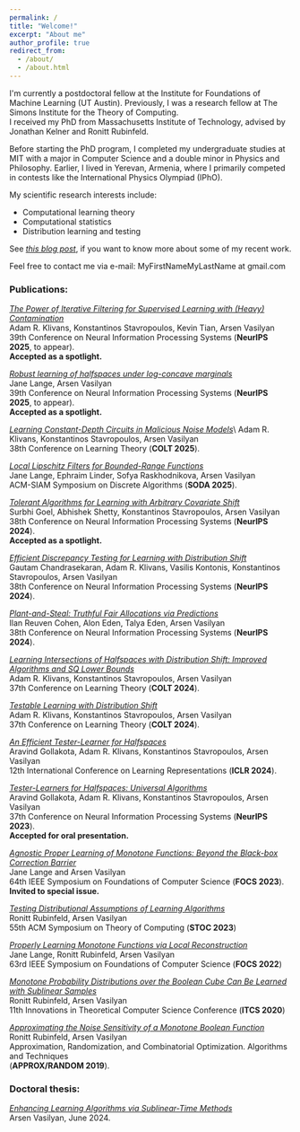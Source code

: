 ```yaml
---
permalink: /
title: "Welcome!"
excerpt: "About me"
author_profile: true
redirect_from: 
  - /about/
  - /about.html
---
```



I'm currently a postdoctoral fellow at the Institute for Foundations of Machine Learning (UT Austin). Previously, I was a research fellow at The Simons Institute for the Theory of Computing.  
I received my PhD from Massachusetts Institute of Technology, advised by Jonathan Kelner and Ronitt Rubinfeld. 

Before starting the PhD program, I completed my undergraduate studies at MIT with a major in Computer Science and a double minor in Physics and Philosophy. Earlier, I lived in Yerevan, Armenia, where I primarily competed in contests like the International Physics Olympiad (IPhO).

My scientific research interests include:
* Computational learning theory
* Computational statistics
* Distribution learning and testing

See [_this blog post_](https://www.let-all.com/blog/2025/07/21/testing-assumptions-of-learning-algorithms/), if you want to know more about some of my recent work.

Feel free to contact me via e-mail: MyFirstNameMyLastName at gmail.com

### Publications:

[_The Power of Iterative Filtering for Supervised Learning with (Heavy) Contamination_](https://arxiv.org/abs/2505.20177)\
Adam R. Klivans, Konstantinos Stavropoulos, Kevin Tian, Arsen Vasilyan\
39th Conference on Neural Information Processing Systems (**NeurIPS 2025**, to appear).\
**Accepted as a spotlight.**

[_Robust learning of halfspaces under log-concave marginals_](https://arxiv.org/abs/2505.13708)\
Jane Lange, Arsen Vasilyan\
39th Conference on Neural Information Processing Systems (**NeurIPS 2025**, to appear).\
**Accepted as a spotlight.**


[_Learning Constant-Depth Circuits in Malicious Noise Models_](https://raw.githubusercontent.com/mlresearch/v291/main/assets/klivans25a/klivans25a.pdf)\ 
Adam R. Klivans, Konstantinos Stavropoulos, Arsen Vasilyan\
38th Conference on Learning Theory (**COLT 2025**).


[_Local Lipschitz Filters for Bounded-Range Functions_](https://arxiv.org/abs/2308.14716)\
Jane Lange, Ephraim Linder, Sofya Raskhodnikova, Arsen Vasilyan\
ACM-SIAM Symposium on Discrete Algorithms  (**SODA 2025**).


[_Tolerant Algorithms for Learning with Arbitrary Covariate Shift_](https://arxiv.org/abs/2406.02742)\
Surbhi Goel, Abhishek Shetty, Konstantinos Stavropoulos, Arsen Vasilyan\
38th Conference on Neural Information Processing Systems (**NeurIPS 2024**).\
**Accepted as a spotlight.**


[_Efficient Discrepancy Testing for Learning with Distribution Shift_](https://arxiv.org/abs/2308.14716)\
Gautam Chandrasekaran, Adam R. Klivans, Vasilis Kontonis, Konstantinos Stavropoulos, Arsen Vasilyan\
38th Conference on Neural Information Processing Systems (**NeurIPS 2024**).

[_Plant-and-Steal: Truthful Fair Allocations via Predictions_](https://arxiv.org/abs/2308.14716)\
Ilan Reuven Cohen, Alon Eden, Talya Eden, Arsen Vasilyan\
38th Conference on Neural Information Processing Systems (**NeurIPS 2024**).

[_Learning Intersections of Halfspaces with Distribution Shift: Improved Algorithms and SQ Lower Bounds_](https://proceedings.mlr.press/v247/klivans24b.html)\
Adam R. Klivans, Konstantinos Stavropoulos, Arsen Vasilyan\
37th Conference on Learning Theory (**COLT 2024**).


[_Testable Learning with Distribution Shift_](https://proceedings.mlr.press/v247/klivans24a.html)\
Adam R. Klivans, Konstantinos Stavropoulos, Arsen Vasilyan\
37th Conference on Learning Theory (**COLT 2024**).


[_An Efficient Tester-Learner for Halfspaces_](https://arxiv.org/abs/2302.14853)\
Aravind Gollakota, Adam R. Klivans, Konstantinos Stavropoulos, Arsen Vasilyan\
12th International Conference on Learning Representations (**ICLR 2024**).

[_Tester-Learners for Halfspaces: Universal Algorithms_](https://arxiv.org/abs/2305.11765)\
Aravind Gollakota, Adam R. Klivans, Konstantinos Stavropoulos, Arsen Vasilyan\
37th Conference on Neural Information Processing Systems (**NeurIPS 2023**).\
**Accepted for oral presentation.**

[_Agnostic Proper Learning of Monotone Functions: Beyond the Black-box Correction Barrier_](https://ieeexplore.ieee.org/document/10353158)\
Jane Lange and Arsen Vasilyan\
64th IEEE Symposium on Foundations of Computer Science (**FOCS 2023**).\
**Invited to special issue.**

[_Testing Distributional Assumptions of Learning Algorithms_](https://dl.acm.org/doi/10.1145/3564246.3585117)\
Ronitt Rubinfeld, Arsen Vasilyan\
55th ACM Symposium on Theory of Computing (**STOC 2023**)

[_Properly Learning Monotone Functions via Local Reconstruction_](https://ieeexplore.ieee.org/document/9996614)\
Jane Lange, Ronitt Rubinfeld, Arsen Vasilyan\
63rd IEEE Symposium on Foundations of Computer Science (**FOCS 2022**)

[_Monotone Probability Distributions over the Boolean Cube Can Be Learned with Sublinear Samples_](https://drops.dagstuhl.de/entities/document/10.4230/LIPIcs.ITCS.2020.28)\
Ronitt Rubinfeld, Arsen Vasilyan\
11th Innovations in Theoretical Computer Science Conference (**ITCS 2020**)

[_Approximating the Noise Sensitivity of a Monotone Boolean Function_](https://drops.dagstuhl.de/entities/document/10.4230/LIPIcs.APPROX-RANDOM.2019.52)\
Ronitt Rubinfeld, Arsen Vasilyan\
Approximation, Randomization, and Combinatorial Optimization. Algorithms and Techniques\
(**APPROX/RANDOM 2019**).

### Doctoral thesis:
[_Enhancing Learning Algorithms via Sublinear-Time Methods_](https://vasilyan.net/files/vasilyan-phd-eecs-2024-thesis.pdf)\
Arsen Vasilyan, June 2024.









